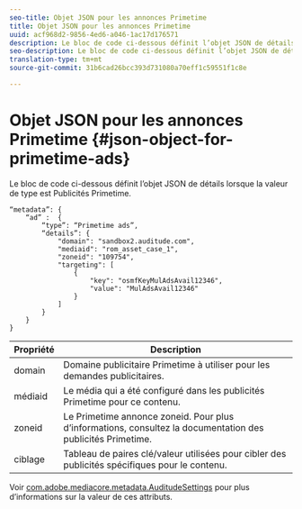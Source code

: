 ```yaml
---
seo-title: Objet JSON pour les annonces Primetime
title: Objet JSON pour les annonces Primetime
uuid: acf968d2-9856-4ed6-a046-1ac17d176571
description: Le bloc de code ci-dessous définit l’objet JSON de détails lorsque la valeur de type est Publicités Primetime.
seo-description: Le bloc de code ci-dessous définit l’objet JSON de détails lorsque la valeur de type est Publicités Primetime.
translation-type: tm+mt
source-git-commit: 31b6cad26bcc393d731080a70eff1c59551f1c8e

---
```



# Objet JSON pour les annonces Primetime {#json-object-for-primetime-ads}

Le bloc de code ci-dessous définit l’objet JSON de détails lorsque la valeur de type est Publicités Primetime.

```
“metadata”: {
    “ad” :  {
        “type”: “Primetime ads”,
        “details”: {
            "domain": "sandbox2.auditude.com",
            "mediaid": "rom_asset_case_1",
            "zoneid": "109754",
            "targeting": [
                {
                    "key": "osmfKeyMulAdsAvail12346",
                    "value": "MulAdsAvail12346"
                }
            ]
        }
    }
}
```

| Propriété | Description |
|---|---|
| domain | Domaine publicitaire Primetime à utiliser pour les demandes publicitaires. |
| médiaid | Le média qui a été configuré dans les publicités Primetime pour ce contenu. |
| zoneid | Le Primetime annonce zoneid. Pour plus d’informations, consultez la documentation des publicités Primetime. |
| ciblage | Tableau de paires clé/valeur utilisées pour cibler des publicités spécifiques pour le contenu. |

Voir [com.adobe.mediacore.metadata.AuditudeSettings](https://help.adobe.com/en_US/primetime/api/psdk/javadoc/com/adobe/mediacore/metadata/AuditudeSettings.html) pour plus d’informations sur la valeur de ces attributs.